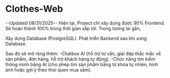 ﻿# Clothes-Web
--Updated 08/31/2025--
Hiện tại, Project chỉ xây dựng được 90% Frontend. Sẽ hoàn thành 100% trong thời gian sắp tới.
Trong tương lai gần, 

Xây dựng Database (PostgreSQL).
Phát triển Backend sau khi xong Database.

Sau đó sẽ mở rộng thêm:
-Chatbox AI (hỗ trợ tư vấn, giải đáp thắc mắc về sản phẩm, đơn hàng, hỗ trợ khách hàng tự động).
-Chức năng tìm kiếm thông minh bằng AI (cho phép tìm sản phẩm bằng từ khóa tự nhiên, hình ảnh hoặc gợi ý theo thói quen mua sắm).
